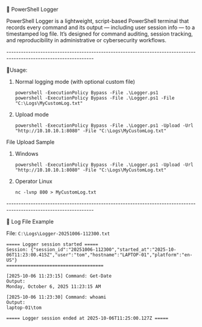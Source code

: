 🧰 PowerShell Logger

PowerShell Logger is a lightweight, script-based PowerShell terminal that records every command and its output — including user session info — to a timestamped log file.
It’s designed for command auditing, session tracking, and reproducibility in administrative or cybersecurity workflows.

<p>------------------------------------------------------------------------------------------------------------------</p>

🧩Usage:

 1. Normal logging mode (with optional custom file)
    ```
    powershell -ExecutionPolicy Bypass -File .\Logger.ps1
    powershell -ExecutionPolicy Bypass -File .\Logger.ps1 -File "C:\Logs\MyCustomLog.txt"
    ```

 3. Upload mode
    ```
    powershell -ExecutionPolicy Bypass -File .\Logger.ps1 -Upload -Url "http://10.10.10.1:8080" -File "C:\Logs\MyCustomLog.txt"
    ```

 File Upload Sample

 1. Windows
    ```
    powershell -ExecutionPolicy Bypass -File .\Logger.ps1 -Upload -Url "http://10.10.10.1:8080" -File "C:\Logs\MyCustomLog.txt"
    ```

 3. Operator Linux
    ```
    nc -lvnp 800 > MyCustomLog.txt
    ```

<p>------------------------------------------------------------------------------------------------------------------</p>

📁 Log File Example

File: <code>C:\Logs\Logger-20251006-112300.txt</code>
```
===== Logger session started =====
Session: {"session_id":"20251006-112300","started_at":"2025-10-06T11:23:00.415Z","user":"tom","hostname":"LAPTOP-01","platform":"en-US"}
====================================

[2025-10-06 11:23:15] Command: Get-Date
Output:
Monday, October 6, 2025 11:23:15 AM

[2025-10-06 11:23:30] Command: whoami
Output:
laptop-01\tom

===== Logger session ended at 2025-10-06T11:25:00.127Z =====
```
